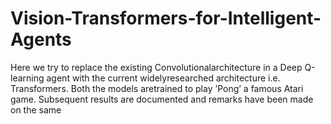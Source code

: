 # Vision-Transformers-for-Intelligent-Agents
Here we try to replace the existing Convolutionalarchitecture in a Deep Q-learning agent with the current widelyresearched architecture i.e. Transformers. Both the models aretrained to play ’Pong’ a famous Atari game. Subsequent results are documented and remarks have been made on the same
